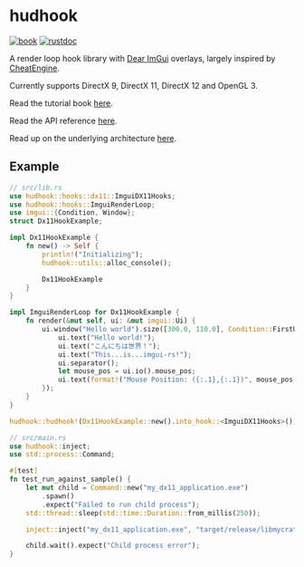# hudhook

[![book](https://img.shields.io/badge/docs-book-brightgreen)](https://veeenu.github.io/hudhook)
[![rustdoc](https://img.shields.io/badge/docs-rustdoc-brightgreen)](https://veeenu.github.io/hudhook/rustdoc/hudhook)

A render loop hook library with [Dear ImGui](https://github.com/ocornut/imgui)
overlays, largely inspired by [CheatEngine](https://cheatengine.org/).

Currently supports DirectX 9, DirectX 11, DirectX 12 and OpenGL 3.

Read the tutorial book [here](https://veeenu.github.io/hudhook).

Read the API reference [here](https://veeenu.github.io/hudhook/rustdoc/hudhook).

Read up on the underlying architecture [here](https://veeenu.github.io/blog/sekiro-practice-tool-architecture/).

## Example

```rust
// src/lib.rs
use hudhook::hooks::dx11::ImguiDX11Hooks;
use hudhook::hooks::ImguiRenderLoop;
use imgui::{Condition, Window};
struct Dx11HookExample;

impl Dx11HookExample {
    fn new() -> Self {
        println!("Initializing");
        hudhook::utils::alloc_console();

        Dx11HookExample
    }
}

impl ImguiRenderLoop for Dx11HookExample {
    fn render(&mut self, ui: &mut imgui::Ui) {
        ui.window("Hello world").size([300.0, 110.0], Condition::FirstUseEver).build(|| {
            ui.text("Hello world!");
            ui.text("こんにちは世界！");
            ui.text("This...is...imgui-rs!");
            ui.separator();
            let mouse_pos = ui.io().mouse_pos;
            ui.text(format!("Mouse Position: ({:.1},{:.1})", mouse_pos[0], mouse_pos[1]));
        });
    }
}

hudhook::hudhook!(Dx11HookExample::new().into_hook::<ImguiDX11Hooks>());
```

```rust
// src/main.rs
use hudhook::inject;
use std::process::Command;

#[test]
fn test_run_against_sample() {
    let mut child = Command::new("my_dx11_application.exe")
        .spawn()
        .expect("Failed to run child process");
    std::thread::sleep(std::time::Duration::from_millis(250));

    inject::inject("my_dx11_application.exe", "target/release/libmycrate.dll").ok();

    child.wait().expect("Child process error");
}
```
